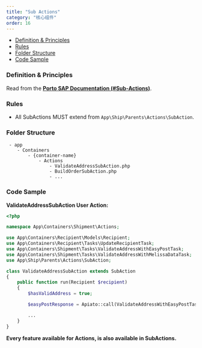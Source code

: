 ```yaml
---
title: "Sub Actions"
category: "核心组件"
order: 16
---
```


- [Definition & Principles](#definition-principles)
- [Rules](#rules)
- [Folder Structure](#folder-structure)
- [Code Sample](#code-sample)

<a name="definition-principles"></a>

### Definition & Principles

Read from the [**Porto SAP Documentation (#Sub-Actions)**](https://github.com/Mahmoudz/Porto#Sub-Actions).

<a name="rules"></a>

### Rules

- All SubActions MUST extend from `App\Ship\Parents\Actions\SubAction`.

<a name="folder-structure"></a>

### Folder Structure

```
 - app
    - Containers
        - {container-name}
            - Actions
                - ValidateAddressSubAction.php
                - BuildOrderSubAction.php
                - ...
```

<a name="code-sample"></a>

### Code Sample

**ValidateAddressSubAction User Action:**

```php
<?php

namespace App\Containers\Shipment\Actions;

use App\Containers\Recipient\Models\Recipient;
use App\Containers\Recipient\Tasks\UpdateRecipientTask;
use App\Containers\Shipment\Tasks\ValidateAddressWithEasyPostTask;
use App\Containers\Shipment\Tasks\ValidateAddressWithMelissaDataTask;
use App\Ship\Parents\Actions\SubAction;

class ValidateAddressSubAction extends SubAction
{
    public function run(Recipient $recipient)
    {
        $hasValidAddress = true;

        $easyPostResponse = Apiato::call(ValidateAddressWithEasyPostTask::class, [$recipient]);

        ...
    }
}
```

**Every feature available for Actions, is also available in SubActions.**
